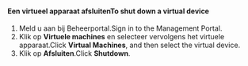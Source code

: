 #### <a name="to-shut-down-a-virtual-device"></a><span data-ttu-id="ba3e3-101">Een virtueel apparaat afsluiten</span><span class="sxs-lookup"><span data-stu-id="ba3e3-101">To shut down a virtual device</span></span>
1. <span data-ttu-id="ba3e3-102">Meld u aan bij Beheerportal.</span><span class="sxs-lookup"><span data-stu-id="ba3e3-102">Sign in to the Management Portal.</span></span>
2. <span data-ttu-id="ba3e3-103">Klik op **Virtuele machines** en selecteer vervolgens het virtuele apparaat.</span><span class="sxs-lookup"><span data-stu-id="ba3e3-103">Click **Virtual Machines**, and then select the virtual device.</span></span>
3. <span data-ttu-id="ba3e3-104">Klik op **Afsluiten**.</span><span class="sxs-lookup"><span data-stu-id="ba3e3-104">Click **Shutdown**.</span></span>


